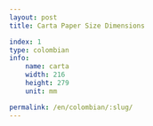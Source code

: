 ```yaml
---
layout: post
title: Carta Paper Size Dimensions

index: 1
type: colombian
info:
    name: carta
    width: 216
    height: 279
    unit: mm

permalink: /en/colombian/:slug/
---
```



